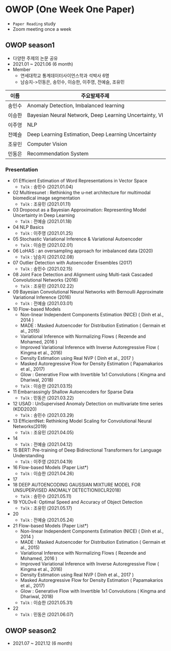 # OWOP (One Week One Paper)
- `Paper Reading` study
- Zoom meeting once a week

## OWOP season1
- 다양한 주제의 논문 공유
- 2021.01 ~ 2021.06 (6 month)
- Member
  - 연세대학교 통계데이터사이언스학과 석박사 6명
  - 남승지->민동은, 송민수, 이승한, 이주영, 전예슬, 조유민

|이름|주요발제주제|
|------|---|
|송민수|Anomaly Detection, Imbalanced learning|
|이승한|Bayesian Neural Network, Deep Learning Uncertainty, VI|
|이주영|NLP|
|전예슬|Deep Learning Estimation, Deep Learning Uncertainty|
|조유민|Computer Vision|
|민동은|Recommendation System|

### Presentation
- 01 Efficient Estimation of Word Representations in Vector Space
  - `Talk` : 송민수 (2021.01.04)
- 02 Multiresunet : Rethinking the u-net architecture for multimodal biomedical image segmentation
  - `Talk` : 조유민 (2021.01.11)
- 03 Dropoout as a Bayesian Approximation: Representing Model Uncertainty in Deep Learning
  - `Talk` : 전예슬 (2021.01.18)
- 04 NLP Basics
  - `Talk` : 이주영 (2021.01.25)
- 05 Stochastic Variational Inference & Variational Autoencoder
  - `Talk` : 이승한 (2021.02.01)
- 06 LoHAS : an oversampling approach for imbalanced data (2020)
  - `Talk` : 남승지 (2021.02.08)
- 07 Outlier Detection with Autoencoder Ensembles (2017)
  - `Talk` : 송민수 (2021.02.15)
- 08 Joint Face Detection and Alignment using Multi-task Cascaded Convolutional Networks (2016)
  - `Talk` : 조유민 (2021.02.22)
- 09 Bayesian Convolutional Neural Networks with Bernoulli Approximate Variational Inference (2016)
  - `Talk` : 전예슬 (2021.03.01)
- 10 Flow-based Models
  - Non-linear Independent Components Estimation (NICE) ( Dinh et al., 2014 )
  - MADE : Masked Autoencoder for Distribution Estimation ( Germain et al., 2015)
  - Variational Inference with Normalizing Flows ( Rezende and Mohamed, 2016 )
  - Improved Variational Inference with Inverse Autoregressive Flow ( Kingma et al., 2016)
  - Density Estimation using Real NVP ( Dinh et al., 2017 )
  - Masked Autoregressive Flow for Density Estimation ( Papamakarios et al., 2017)
  - Glow : Generative Flow with Invertible 1x1 Convolutions ( Kingma and Dhariwal, 2018)
  - `Talk` : 이승한 (2021.03.15)
- 11 Embarrassingly Shallow Autoencoders for Sparse Data
  - `Talk` : 민동은 (2021.03.22)
- 12 USAD : UnSupervised Anomaly Detection on multivariate time series (KDD2020)
  - `Talk` : 송민수 (2021.03.29)
- 13 EfficientNet: Rethinking Model Scaling for Convolutional Neural Networks(2019)
  - `Talk` : 조유민 (2021.04.05)
- 14
  - `Talk` : 전예슬 (2021.04.12)
- 15 BERT: Pre-training of Deep Bidirectional Transformers for Language Understanding
  - `Talk` : 이주영 (2021.04.19)
- 16 Flow-based Models (Paper List*)
  - `Talk` : 이승한 (2021.04.26)
- 17 
- 18 DEEP AUTOENCODING GAUSSIAN MIXTURE MODEL FOR UNSUPERVISED ANOMALY DETECTION(ICLR2018)
  - `Talk` : 송민수 (2021.05.11)
- 19 YOLOv4: Optimal Speed and Accuracy of Object Detection
  - `Talk` : 조유민 (2021.05.17)
- 20
  - `Talk` : 전예슬 (2021.05.24)
- 21 Flow-based Models (Paper List*)
  - Non-linear Independent Components Estimation (NICE) ( Dinh et al., 2014 )
  - MADE : Masked Autoencoder for Distribution Estimation ( Germain et al., 2015)
  - Variational Inference with Normalizing Flows ( Rezende and Mohamed, 2016 )
  - Improved Variational Inference with Inverse Autoregressive Flow ( Kingma et al., 2016)
  - Density Estimation using Real NVP ( Dinh et al., 2017 )
  - Masked Autoregressive Flow for Density Estimation ( Papamakarios et al., 2017)
  - Glow : Generative Flow with Invertible 1x1 Convolutions ( Kingma and Dhariwal, 2018)
  - `Talk` : 이승한 (2021.05.31)
- 22
  - `Talk` : 민동은 (2021.06.07)

## OWOP season2
- 2021.07 ~ 2021.12 (6 month)